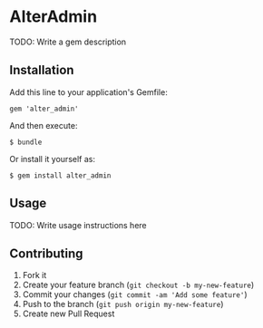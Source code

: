 # AlterAdmin

TODO: Write a gem description

## Installation

Add this line to your application's Gemfile:

    gem 'alter_admin'

And then execute:

    $ bundle

Or install it yourself as:

    $ gem install alter_admin

## Usage

TODO: Write usage instructions here

## Contributing

1. Fork it
2. Create your feature branch (`git checkout -b my-new-feature`)
3. Commit your changes (`git commit -am 'Add some feature'`)
4. Push to the branch (`git push origin my-new-feature`)
5. Create new Pull Request

